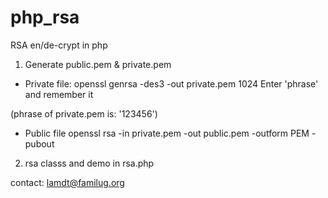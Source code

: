 php_rsa
=======

RSA en/de-crypt in php

1. Generate public.pem & private.pem

- Private file:
openssl genrsa -des3 -out private.pem 1024
Enter 'phrase' and remember it

(phrase of private.pem is: '123456')

- Public file
openssl rsa -in private.pem -out public.pem -outform PEM -pubout

2. rsa classs and demo in rsa.php

contact: lamdt@familug.org
